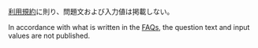 [利用規約](https://adventofcode.com/2023/about)に則り、問題文および入力値は掲載しない。

In accordance with what is written in the [FAQs](https://adventofcode.com/2023/about), the question text and input values are not published.
